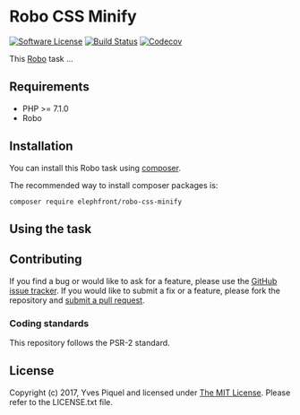 # Robo CSS Minify

[![Software License](https://img.shields.io/badge/license-MIT-brightgreen.svg?branch=master)](LICENSE.txt)
[![Build Status](https://travis-ci.org/elephfront/robo-css-minify.svg?branch=master)](https://travis-ci.org/elephfront/robo-css-minify)
[![Codecov](https://img.shields.io/codecov/c/github/elephfront/robo-css-minify.svg)](https://github.com/elephfront/robo-css-minify)

This [Robo](https://github.com/consolidation/robo) task ...

## Requirements

- PHP >= 7.1.0
- Robo

## Installation

You can install this Robo task using [composer](http://getcomposer.org).

The recommended way to install composer packages is:

```
composer require elephfront/robo-css-minify
```

## Using the task

## Contributing

If you find a bug or would like to ask for a feature, please use the [GitHub issue tracker](https://github.com/Elephfront/robo-css-minify/issues).
If you would like to submit a fix or a feature, please fork the repository and [submit a pull request](https://github.com/Elephfront/robo-css-minify/pulls).

### Coding standards

This repository follows the PSR-2 standard. 

## License

Copyright (c) 2017, Yves Piquel and licensed under [The MIT License](http://opensource.org/licenses/mit-license.php).
Please refer to the LICENSE.txt file.
